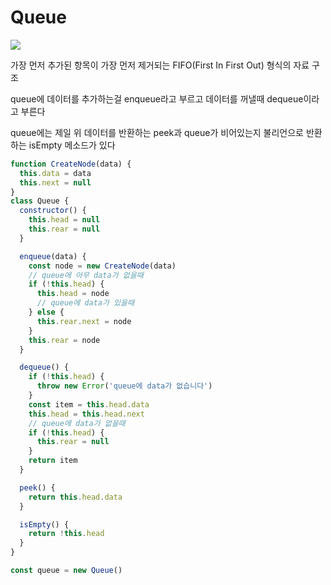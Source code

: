 # Queue

<img src="https://www.geeksforgeeks.org/wp-content/uploads/gq/2014/02/Queue.png"/>

가장 먼저 추가된 항목이 가장 먼저 제거되는 FIFO(First In First Out) 형식의 자료 구조

queue에 데이터를 추가하는걸 enqueue라고 부르고 데이터를 꺼낼때 dequeue이라고 부른다

queue에는 제일 위 데이터를 반환하는 peek과 queue가 비어있는지 불리언으로 반환하는 isEmpty 메소드가 있다

```javascript
function CreateNode(data) {
  this.data = data
  this.next = null
}
class Queue {
  constructor() {
    this.head = null
    this.rear = null
  }

  enqueue(data) {
    const node = new CreateNode(data)
    // queue에 아무 data가 없을때
    if (!this.head) {
      this.head = node
      // queue에 data가 있을때
    } else {
      this.rear.next = node
    }
    this.rear = node
  }

  dequeue() {
    if (!this.head) {
      throw new Error('queue에 data가 없습니다')
    }
    const item = this.head.data
    this.head = this.head.next
    // queue에 data가 없을때
    if (!this.head) {
      this.rear = null
    }
    return item
  }

  peek() {
    return this.head.data
  }

  isEmpty() {
    return !this.head
  }
}

const queue = new Queue()
```

